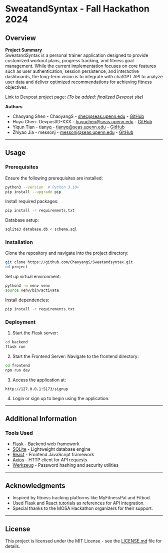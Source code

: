 # SweatandSyntax - Fall Hackathon 2024

## **Overview**

**Project Summary**  
SweatandSyntax is a personal trainer application designed to provide customized workout plans, progress tracking, and fitness goal management. While the current implementation focuses on core features such as user authentication, session persistence, and interactive dashboards, the long-term vision is to integrate with chatGPT API to analyze user data and deliver optimized recommendations for achieving fitness objectives.

Link to Devpost project page: _(To be added: finalized Devpost site)_

**Authors**

- Chaoyang Shen - ChaoyangS - shec@seas.upenn.edu - [GitHub](https://github.com/ChaoyangS)
- Huyu Chen- DevpostID-XXX - huyuchen@seas.upenn.edu - [GitHub](https://github.com/laurachenn-dot)
- Yiqun Tian - tianyq - tianyq@seas.upenn.edu - [GitHub](https://github.com/YiqunT)
- Zhiyao Jia - messonj - messonj@seas.upenn.edu - [GitHub](https://github.com/Messonj)

---

## **Usage**

### **Prerequisites**

Ensure the following prerequisites are installed:

```bash
python3 --version  # Python 3.10+
pip install --upgrade pip
```

Install required packages:

```bash
pip install -r requirements.txt
```

Database setup:

```bash
sqlite3 database.db < schema.sql
```

### **Installation**

Clone the repository and navigate into the project directory:

```bash
git clone https://github.com/ChaoyangS/Sweatandsyntax.git
cd project
```

Set up virtual environment:

```bash
python3 -m venv venv
source venv/bin/activate
```

Install dependencies:

```bash
pip install -r requirements.txt
```

### **Deployment**

1. Start the Flask server:

```bash
cd backend
flask run
```

2. Start the Frontend Server:
   Navigate to the frontend directory:

```bash
cd frontend
npm run dev
```

3. Access the application at:

```
http://127.0.0.1:5173/signup
```

4. Login or sign up to begin using the application.

---

## **Additional Information**

### **Tools Used**

- [Flask](https://flask.palletsprojects.com/) - Backend web framework
- [SQLite](https://sqlite.org/) - Lightweight database engine
- [React](https://react.dev/) - Frontend JavaScript framework
- [Axios](https://axios-http.com/) - HTTP client for API requests
- [Werkzeug](https://werkzeug.palletsprojects.com/) - Password hashing and security utilities

---

## **Acknowledgments**

- Inspired by fitness tracking platforms like MyFitnessPal and Fitbod.
- Used Flask and React tutorials as references for API integration.
- Special thanks to the MOSA Hackathon organizers for their support.

---

## **License**

This project is licensed under the MIT License - see the [LICENSE.md](LICENSE.md) file for details.
